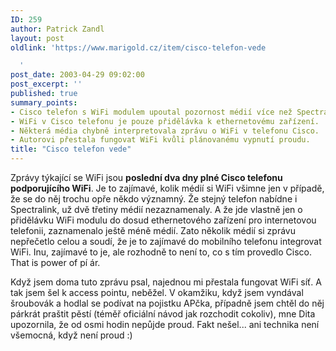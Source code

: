 ```yaml
---
ID: 259
author: Patrick Zandl
layout: post
oldlink: 'https://www.marigold.cz/item/cisco-telefon-vede

  '
post_date: 2003-04-29 09:02:00
post_excerpt: ''
published: true
summary_points:
- Cisco telefon s WiFi modulem upoutal pozornost médií více než Spectralink.
- WiFi v Cisco telefonu je pouze přidělávka k ethernetovému zařízení.
- Některá média chybně interpretovala zprávu o WiFi v telefonu Cisco.
- Autorovi přestala fungovat WiFi kvůli plánovanému vypnutí proudu.
title: "Cisco telefon vede"
---
```


<p>
Zprávy týkající se WiFi jsou <STRONG>poslední dva dny plné Cisco telefonu podporujícího WiFi</STRONG>. Je to zajímavé, kolik médií si WiFi všimne jen v případě, že se do něj trochu opře někdo významný. Že stejný telefon nabídne i Spectralink, už dvě třetiny médií nezaznamenaly. A že jde vlastně jen o přidělávku WiFi modulu do dosud ethernetového zařízení pro internetovou telefonii, zaznamenalo ještě méně médií. Zato několik médií si zprávu nepřečetlo celou a soudí, že je to zajímavé do mobilního telefonu integrovat WiFi. Inu, zajímavé to je, ale rozhodně to není to, co s tím provedlo Cisco. That is power of pí ár. </p>

<p>
Když jsem doma tuto zprávu psal, najednou mi přestala fungovat WiFi síť. A tak jsem šel k access pointu, neběžel. V okamžiku, když jsem vyndával šroubovák a hodlal se podívat na pojistku APčka, případně jsem chtěl do něj párkrát praštit pěstí (téměř oficiální návod jak rozchodit cokoliv), mne Dita upozornila, že od osmi hodin nepůjde proud. Fakt nešel... ani technika není všemocná, když není proud :)</p>
